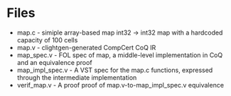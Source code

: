 # Files

 * map.c - simiple array-based map int32 -> int32 map with a hardcoded capacity of 100 cells
 * map.v - clightgen-generated CompCert CoQ IR
 * map\_spec.v - FOL spec of map, a middle-level implementation in CoQ and an equivalence proof
 * map\_impl\_spec.v - A VST spec for the map.c functions, expressed through the intermediate implementation
 * verif\_map.v - A proof proof of map.v-to-map\_impl\_spec.v equivalence
